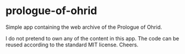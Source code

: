 # prologue-of-ohrid
Simple app containing the web archive of the Prologue of Ohrid.

I do not pretend to own any of the content in this app.
The code can be reused according to the standard MIT license.
Cheers.
